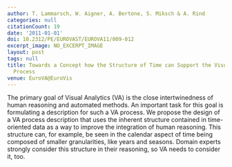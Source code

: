 ```yaml
---
author: T. Lammarsch, W. Aigner, A. Bertone, S. Miksch & A. Rind
categories: null
citationCount: 19
date: '2011-01-01'
doi: 10.2312/PE/EUROVAST/EUROVA11/009-012
excerpt_image: NO_EXCERPT_IMAGE
layout: post
tags: null
title: Towards a Concept how the Structure of Time can Support the Visual Analytics
  Process
venue: EuroVA@EuroVis
---
```

The primary goal of Visual Analytics (VA) is the close intertwinedness of human reasoning and automated methods. An important task for this goal is formulating a description for such a VA process. We propose the design of a VA process description that uses the inherent structure contained in time-oriented data as a way to improve the integration of human reasoning. This structure can, for example, be seen in the calendar aspect of time being composed of smaller granularities, like years and seasons. Domain experts strongly consider this structure in their reasoning, so VA needs to consider it, too.
